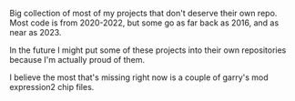 Big collection of most of my projects that don't deserve their own repo. Most code is from 2020-2022, but some go as far back as 2016, and as near as 2023.

In the future I might put some of these projects into their own repositories because I'm actually proud of them.

I believe the most that's missing right now is a couple of garry's mod expression2 chip files.